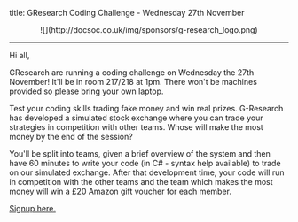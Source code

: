 title: GResearch Coding Challenge - Wednesday 27th November

<center>![](http://docsoc.co.uk/img/sponsors/g-research_logo.png)</center>

---

Hi all,

GResearch are running a coding challenge on Wednesday the 27th November! It'll be in room 217/218 at 1pm. There won't be machines provided so please bring your own laptop.

Test your coding skills trading fake money and win real prizes. G-Research has developed a simulated stock exchange where you can trade your strategies in competition with other teams. Whose will make the most money by the end of the session?

You'll be split into teams, given a brief overview of the system and then have 60 minutes to write your code (in C# - syntax help available) to trade on our simulated exchange. After that development time, your code will run in competition with the other teams and the team which makes the most money will win a £20 Amazon gift voucher for each member.

[Signup here.](https://docs.google.com/forms/d/1E3DvBfPyR8qDLGaUJJLYzR8rxkaL9CmDWLl5PMrPPhw/viewform)